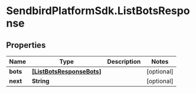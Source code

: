 # SendbirdPlatformSdk.ListBotsResponse

## Properties

Name | Type | Description | Notes
------------ | ------------- | ------------- | -------------
**bots** | [**[ListBotsResponseBots]**](ListBotsResponseBots.md) |  | [optional] 
**next** | **String** |  | [optional] 


